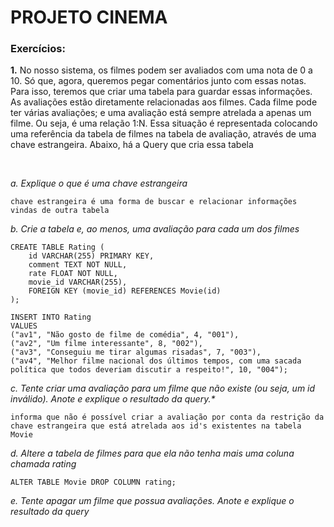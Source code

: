 # PROJETO CINEMA

### Exercícios:

<p><strong>1.</strong> No nosso sistema, os filmes podem ser avaliados com uma nota de 0 a 10. Só que, agora, queremos pegar comentários junto com essas notas. Para isso, teremos que criar uma tabela para guardar essas informações. 
As avaliações estão diretamente relacionadas aos filmes. Cada filme pode ter várias avaliações; e uma avaliação está sempre atrelada a apenas um filme. Ou seja, é uma relação 1:N. Essa situação é representada colocando uma referência da tabela de filmes na tabela de avaliação, através de uma chave estrangeira. Abaixo, há a Query que cria essa tabela
</p>
<br/>

<p><i>a. Explique o que é uma chave estrangeira</i>

```
chave estrangeira é uma forma de buscar e relacionar informações vindas de outra tabela
```
</p>

<p><i>b. Crie a tabela e, ao menos, uma avaliação para cada um dos filmes</i>
</p>

```
CREATE TABLE Rating (
	id VARCHAR(255) PRIMARY KEY,
    comment TEXT NOT NULL,
	rate FLOAT NOT NULL,
    movie_id VARCHAR(255),
    FOREIGN KEY (movie_id) REFERENCES Movie(id)
);

INSERT INTO Rating
VALUES 
("av1", "Não gosto de filme de comédia", 4, "001"),
("av2", "Um filme interessante", 8, "002"),
("av3", "Conseguiu me tirar algumas risadas", 7, "003"),
("av4", "Melhor filme nacional dos últimos tempos, com uma sacada política que todos deveriam discutir a respeito!", 10, "004");
```

<p><i>c. Tente criar uma avaliação para um filme que não existe (ou seja, um id inválido). Anote e explique o resultado da query.*</i>
</p>

 ```
informa que não é possível criar a avaliação por conta da restrição da chave estrangeira que está atrelada aos id's existentes na tabela Movie
```

<p><i>d. Altere a tabela de filmes para que ela não tenha mais uma coluna chamada rating</i>
</p>

```
ALTER TABLE Movie DROP COLUMN rating;
```

<p><i>e. Tente apagar um filme que possua avaliações. Anote e explique o resultado da query</i>
</p>

